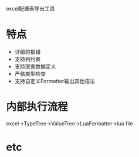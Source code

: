 excel配置表导出工具<br>

# 特点
- 详细的报错<br>
- 支持列约束<br>
- 支持嵌套数据定义<br>
- 严格类型检查<br>
- 支持自定义Formatter输出其他语法

# 内部执行流程
excel->TypeTree->ValueTree->LuaFormatter->lua file<br>

# etc
